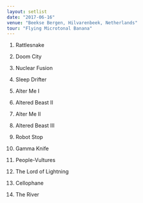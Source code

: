 ```yaml
---
layout: setlist
date: "2017-06-16"
venue: "Beekse Bergen, Hilvarenbeek, Netherlands"
tour: "Flying Microtonal Banana"
---
```



 1. Rattlesnake

 2. Doom City

 3. Nuclear Fusion

 4. Sleep Drifter

 5. Alter Me I

 6. Altered Beast II

 7. Alter Me II

 8. Altered Beast III

 9. Robot Stop

10. Gamma Knife

11. People-Vultures

12. The Lord of Lightning

13. Cellophane

14. The River


